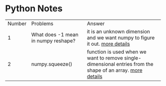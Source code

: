 <!DOCTYPE html>
<html>
<head>
</head>
<body>

<h1>Python Notes</h1>

<table id="customers">
  <tr>
    <td>Number</td>
    <td>Problems</td>
    <td>Answer</td>
  </tr>
  <tr>
    <td>1</td>
    <td>What does -1 mean in numpy reshape?</td>
    <td>
      it is an unknown dimension and we want numpy to figure it out.
      <a href="https://stackoverflow.com/questions/18691084/what-does-1-mean-in-numpy-reshape">more details</a>
    </td>
  </tr>
  <tr>
    <td>2</td>
    <td>numpy.squeeze()</td>
    <td>
      function is used when we want to remove single-dimensional entries from the shape of an array.
      <a href="https://www.geeksforgeeks.org/numpy-squeeze-in-python/">more details</a>
    </td>
  </tr>
</table>

</body>
</html>


